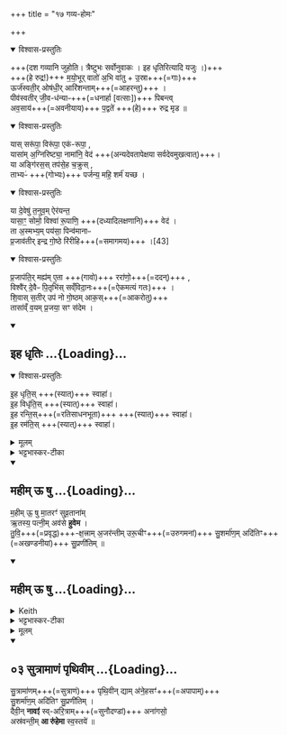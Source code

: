 +++
title = "१७ गव्य-होमः"

+++

<details open><summary>विश्वास-प्रस्तुतिः</summary>

+++(दश गव्यानि जुहोति। त्रैष्टुभः सर्वोनुवाकः । इह धृतिरित्यादि यजुः ।)+++  
+++(हे रुद्र!)+++ म॒यो॒भूर् वातो॑ अ॒भि वा॑तु + उ॒स्रा+++(=गाः)+++  
ऊर्ज॑स्वती॒र् ओष॑धी॒र् आरि॑शन्ताम्+++(=आहरन्तु)+++ ।  
पीव॑स्वतीर् जी॒व-ध॑न्याᳶ+++(=धनार्हा [वत्साः])+++ पिबन्त्व्  
अव॒साय॑+++(=अवनीयाय)+++ प॒द्वते॑ +++(हे)+++ रुद्र मृड ॥
</details>
<details open><summary>विश्वास-प्रस्तुतिः</summary>

यास् सरू॑पा॒ विरू॑पा॒ एक॑-रूपा॒ ,  
यासा॑म् अ॒ग्निरिष्ट्या॒ नामा॑नि॒ वेद॑ +++(अन्यदेवतापेक्षया सर्वदेवमुखत्वात्)+++।  
या अङ्गि॑रस॒स् तप॑से॒ह च॒क्रुस् ,  
ताभ्यᳶ॑ +++(गोभ्यः)+++ पर्जन्य॒ महि॒ शर्म॑ यच्छ ।
</details>
<details open><summary>विश्वास-प्रस्तुतिः</summary>

या दे॒वेषु॑ त॒नुव॒म् ऐर॑यन्त॒  
यासा॒ꣳ॒ सोमो॒ विश्वा॑ रू॒पाणि॒ +++(दध्यादिलक्षणानि)+++ वेद॑ ।  
ता अ॒स्मभ्य॒म् पय॑सा॒ पिन्व॑मानाᳶ  
प्र॒जाव॑तीर् इन्द्र गो॒ष्ठे रि॑रीहि+++(=समागमय)+++ ।[43]
</details>
<details open><summary>विश्वास-प्रस्तुतिः</summary>

प्र॒जाप॑ति॒र् मह्य॑म् ए॒ता +++(गावो)+++ ररा॑णो॒+++(=ददन्)+++ ,  
विश्वै॑र् दे॒वैᳶ पि॒तृभि॑स् सव्ँविदा॒नः+++(=ऐकमत्यं गतः)+++ ।  
शि॒वास् स॒तीर् उप॑ नो गो॒ष्ठम् आक॒स्+++(=आकरोतु)+++  
तासा॑व्ँ व॒यम् प्र॒जया॒ सꣳ स॑देम ।
</details>
<div class="js_include" includetitle="falseZ" newlevelforh1="2" unfilled url="/vedAH_yajuH/taittirIyam/sArasvata-vibhAgaH/saMhitA/yajuH/sarva-prastutiH/7/1/11_ashvamedhaH/12_ashvanAmavAchanAdyangamantrAH/iha_dhRtiH.md">
<details open><summary><h2>इह धृतिः ...{Loading}...</h2></summary>
<details open><summary>विश्वास-प्रस्तुतिः</summary>

इ॒ह धृति॒स् +++(स्यात्)+++ स्वाहा॑।  
इ॒ह विधृ॑ति॒स् +++(स्यात्)+++ स्वाहा॑।  
इ॒ह रन्ति॒स्+++(=रतिसाधनभूता)+++ +++(स्यात्)+++ स्वाहा॑।  
इ॒ह रम॑ति॒स् +++(स्यात्)+++ स्वाहा॑।
</details>
<details><summary>मूलम्</summary>

इ॒ह धृति॒स् स्वाहा॑ । इ॒ह विधृ॑ति॒स् स्वाहा॑ ।  
इ॒ह रन्ति॒स् स्वाहा॑ । इ॒ह रम॑ति॒स् स्वाहा॑ ।
[संयुक्तमन्त्रः- इ॒ह धृति॒स्स्वाहे॒ह विधृ॑ति॒स्स्वाहे॒ह रन्ति॒स्स्वाहे॒ह रम॑ति॒स्स्वाहा॒]
</details>
<details><summary>भट्टभास्कर-टीका</summary>

इहास्मिन् पादे धृतिर्धारणं तृप्तिर्वाऽस्तु । इह विधृतिः विद्यापुत्रादिसंपत्प्रभवा धृतिरस्तु । रन्तिः रतिसाधनभूता गवादयः सन्तु । 'क्तिच्क्तौ च' इति क्तिच् 'न क्तिचि दीर्घश्च' इति नलोपाभावः । इह रमतिः इह रमणमस्तु । रमतेरौणादिकोतिप्रत्ययः, उभयत्र वृषादित्वादाद्युदात्तत्वम् ॥
</details>
</details>
</div>
<div class="js_include" includetitle="false" newlevelforh1="2" unfilled url="/vedAH_yajuH/taittirIyam/sArasvata-vibhAgaH/saMhitA/Rk/vishvAsa-prastutiH/1/5_punarAdheyAdi/11_kAmyeShTi-yAjyAH/mahImU_Shu.md">
<details open><summary><h2>महीम् ऊ षु ...{Loading}...</h2></summary>

म॒हीम् ऊ॒ षु मा॒तरꣳ॑ सुव्र॒ताना॑म्  
ऋ॒तस्य॒ पत्नी॒म् अव॑से **हुवेम** ।  
तु॒वि॒+++(=प्रवृद्ध)+++-क्ष॒त्त्राम् अ॒जर॑न्तीम् उरू॒चीꣳ+++(=उरुगमनां)+++ 
सु॒शर्मा॑ण॒म् अदि॑तिꣳ+++(=अखण्डनीयां)+++ सु॒प्रणी॑तिम् ॥ 
</details>
</div>
<div class="js_include" includetitle="false" newlevelforh1="2" unfilled url="/vedAH_yajuH/taittirIyam/sArasvata-vibhAgaH/saMhitA/Rk/sarvASh_TIkAH/1/5_punarAdheyAdi/11_kAmyeShTi-yAjyAH/mahImU_Shu.md">
<details open><summary><h2>महीम् ऊ षु ...{Loading}...</h2></summary>
<details><summary>Keith</summary>

The mighty mother of the righteous,  
The spouse of holy order, let us invoke to aid us,  
The powerful, the unageing, the wide  
Aditi, who giveth good protection and good guidance.
</details>
<details><summary>भट्टभास्कर-टीका</summary>

**महीं** महतीं महनीयां वा मातरं मातृस्थानीयां वा सुव्रतानां शोभनकर्मणां पुरुषाणाम् । 'नञ्सुभ्याम्' इत्युत्तरपदान्तोदात्तत्वम् । **ऋतस्य** सत्यस्य यज्ञस्य वा **पत्नीं** पालयित्रीं **तुविक्षत्रां** बहुलां बहुधनां वा । त्रिचक्रादित्वाद् उत्तरपदान्तोदात्तत्वम् ।  
**अजरन्तीम्** अविनाशां **उरूचीम्** उरु महतोञ्चतीं बहुप्रकारगातिं वा । 'चौ' इति पूर्वपदस्य दीर्घत्वं उदात्तनिवृत्तिस्वरेण ङीप उदात्तत्वम् ।

**सुशर्माणं** सुसुखाम् । 'सोर्मनसी' इत्युत्तरपदाद्युदात्तत्वम् ।  
**अदितिम्** अखण्डनीयां **सुप्रणीतिं** सुखेन शर्मणां प्रणेत्रीम् । कृदुत्तरपदप्रकृतिस्वरत्वम् । तत्र च 'तादौ च' इति गतेः प्रकृतिस्वरत्वम् ।

ईदृशीं महीं देवीम् **अवसे** रक्षणाय तस्यास्तर्पणाय वा **हुवेम** सुष्ठु आह्वयामः । व्यत्ययेन शः । पूर्ववत्सम्प्रसारणम्, 'सुञः' इति सोस्संहितायां षत्वम् । **उ** इति पादपूरणे । 'अन्येषामपि दृश्यते' इति तस्य संहितायां दीर्घत्वम् ॥
</details>
<details><summary>मूलम्</summary>

म॒हीमू॒ षु मा॒तरꣳ॑ सुव्र॒ताना॑मृ॒तस्य॒ पत्नी॒मव॑से हुवेम ।  
तु॒वि॒ख्ष॒त्त्राम॒जर॑न्तीमुरू॒चीꣳ सु॒शर्मा॑ण॒मदि॑तिꣳ सु॒प्रणी॑तिम्  ॥
</details>
</details>
</div>
<div class="js_include" includetitle="false" newlevelforh1="2" unfilled url="/vedAH/atharva/shaunakam/rUDha-saMhitA/vishvAsa-prastutiH/07/006_aditiH/03_sutrAmANaM_pRthivIm.md">
<details open><summary><h2>०३ सुत्रामाणं पृथिवीम् ...{Loading}...</h2></summary>


सु॒त्रामा॑णम्+++(=सुत्राणं)+++ पृथि॒वीन् द्याम् अ॑ने॒हसꣳ॑+++(=अपापाम्)+++  
सु॒शर्मा॑ण॒म् अदि॑तिꣳ सु॒प्रणी॑तिम् ।  
दैवी॒न् **नावꣵ॑** स्व्-अरि॒त्राम्+++(=सुनौदण्डां)+++ अना॑गसो॒  
अस्र॑वन्ती॒म् **आ रु॑हेमा** स्व॒स्तये॑ ॥

</details>
</div>
